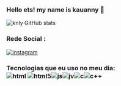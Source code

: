 ### Hello ets! my name is kauanny 👾


![knly GitHub stats](https://github-readme-stats.vercel.app/api?username=Kknly&show_icons=true&theme=rasical)


### Rede Social :
[![instagram](https://img.shields.io/badge/Instagram-E4405F?style=for-the-badge&logo=instagram&logoColor=white)](https://www.instagram.com/dontfollow_knly) 

### Tecnologias que eu uso no meu dia: <br/><img align="center" alt="html" src="https://img.shields.io/badge/HTML-239120?style=for-the-badge&logo=html5&logoColor=white" /> <img align="center" alt="html5" src="https://img.shields.io/badge/HTML5-E34F26?style=for-the-badge&logo=html5&logoColor=white" /><img align="center" alt="js" src="https://img.shields.io/badge/JavaScript-323330?style=for-the-badge&logo=javascript&logoColor=F7DF1E" /><img align="center" alt="jv" src="https://img.shields.io/badge/Java-ED8B00?style=for-the-badge&logo=openjdk&logoColor=white" /><img align="center" alt="c" src="https://img.shields.io/badge/C-00599C?style=for-the-badge&logo=c&logoColor=white" /><img align="center" alt="c++" src="https://img.shields.io/badge/C%2B%2B-00599C?style=for-the-badge&logo=c%2B%2B&logoColor=white" />
